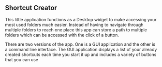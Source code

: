 ## Shortcut Creator

This little application functions as a Desktop widget to make accessing your most used folders much easier.
Instead of having to navigate through multiple folders to reach one place this app can store a path to multiple folders
which can be accessed with the click of a button. 

There are two versions of the app. One is a GUI application and the other is a command line interface.
The GUI application displays a list of your already created shortcuts each time you start it up and includes
a variety of buttons that you can use 
